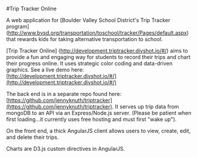 #Trip Tracker Online

A web application for [Boulder Valley School District's Trip Tracker program] (http://www.bvsd.org/transportation/toschool/tracker/Pages/default.aspx) that rewards kids for taking alternative transportation to school.

[Trip Tracker Online] (http://development.triptracker.divshot.io/#/) aims to provide a fun and engaging way for students to record their trips and chart their progress online. It uses strategic color coding and data-driven graphics. See a live demo here: [http://development.triptracker.divshot.io/#/](http://development.triptracker.divshot.io/#/)

The back end is in a separate repo found here: [https://github.com/jennyknuth/triptracker](https://github.com/jennyknuth/triptracker). It serves up trip data from mongoDB to an API via an Express/Node.js server. (Please be patient when first loading…it currently uses free hosting and must first "wake up"). 

On the front end, a thick AngularJS client allows users to view, create, edit, and delete their trips.

Charts are D3.js custom directives in AngularJS. 


